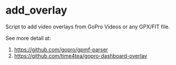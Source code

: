 # add_overlay
Script to add video overlays from GoPro Videos or any GPX/FIT file.

See more detail at:
1. https://github.com/gopro/gpmf-parser
2. https://github.com/time4tea/gopro-dashboard-overlay
